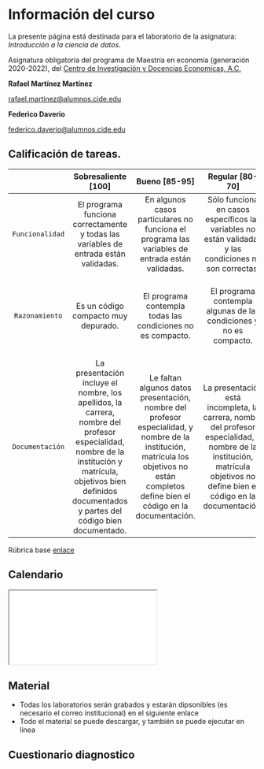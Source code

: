 # Información del curso


La presente página está destinada para el laboratorio de la asignatura: _Introducción a la ciencia de datos._ 

Asignatura obligatoria del programa de Maestría en economía (generación 2020-2022), del [Centro de Investigación y Docencias Economicas, A.C.][cide]   


[cide]: https://www.cide.edu/de/docencia/me/plan-de-estudios/
    



**Rafael Martínez Martínez**

rafael.martinez@alumnos.cide.edu


**Federico Daverio**

federico.daverio@alumnos.cide.edu


## Calificación de tareas. 
| | Sobresaliente [100]   | Bueno [85-95] |Regular [80-70]| Pobre [50-60]| No aceptable [0-40]| 
|:--:|:--------------:|:-----:|:-----:|:---:|:--:|
|`Funcionalidad`  | El programa funciona correctamente y todas las variables de entrada están validadas. | En algunos casos particulares no funciona el programa las variables de entrada están validadas.   |Sólo funciona en casos específicos las variables no están validadas y las condiciones no son correctas. |En algunos casos no funciona el programa y no hay validación de datos. | No funciona ningún caso.|
| `Razonamiento` |Es un código compacto muy depurado.|El programa contempla todas las condiciones no es compacto.|El programa contempla algunas de las condiciones y no es compacto.|El programa no es depurado repite partes de código y no contempla todas la partes de las condiciones.|No hay razonamiento lógico.|
|`Documentación`|La presentación incluye el nombre, los apellidos, la carrera, nombre del profesor especialidad, nombre de la institución y matrícula, objetivos bien definidos documentados y partes del código bien documentado.|Le faltan algunos datos presentación, nombre del profesor especialidad, y nombre de la institución, matrícula los objetivos no están completos define bien el código en la documentación.|La presentación está incompleta, la carrera, nombre del profesor especialidad, y nombre de la institución, matrícula objetivos no define bien el código en la documentación.|No tiene presentación no tiene objetivos no define bien el código en la documentación.|No es aceptable la documentación.|

Rúbrica base [enlace](http://200.57.56.254/Siretea/Carruseles/CarruselIO/R%C3%BAbrica/rbrica_para_evaluar_un_programa_en_c.html)


## Calendario


<iframe src=”https://docs.google.com/viewer?url=https://drive.google.com/file/d/10oJ50Pr6WpWBlEHbWb-nw54nEoo7Nq-B/preview" width=”100%” height=”100%”></iframe>
                                        
                                        

## Material

- Todas los laboratorios serán grabados y estarán dipsonibles (es necesario el correo institucional) en el siguiente enlace
- Todo el material se puede descargar, y también se puede ejecutar en linea


## Cuestionario diagnostico


